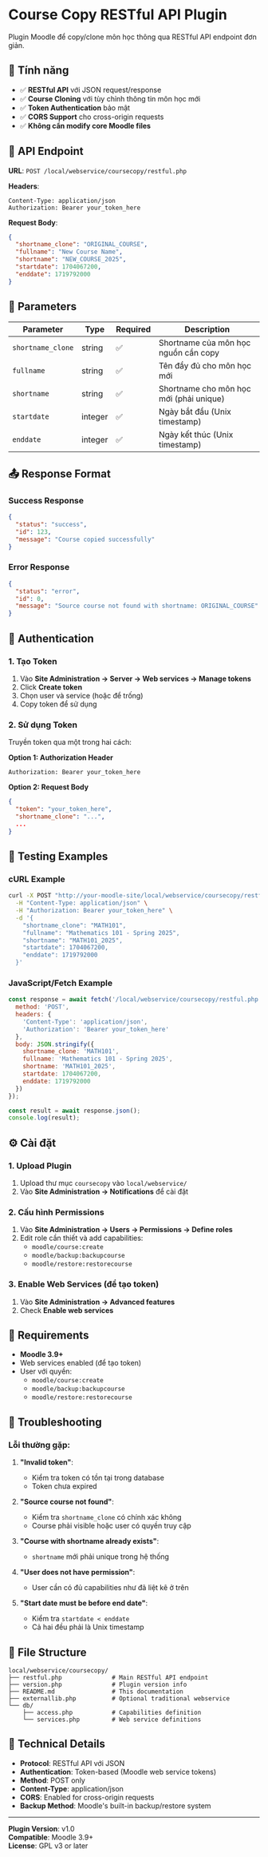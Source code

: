 # Course Copy RESTful API Plugin

Plugin Moodle để copy/clone môn học thông qua RESTful API endpoint đơn giản.

## 🎯 Tính năng

- ✅ **RESTful API** với JSON request/response
- ✅ **Course Cloning** với tùy chỉnh thông tin môn học mới
- ✅ **Token Authentication** bảo mật
- ✅ **CORS Support** cho cross-origin requests
- ✅ **Không cần modify core Moodle files**

## 📡 API Endpoint

**URL**: `POST /local/webservice/coursecopy/restful.php`

**Headers**:
```
Content-Type: application/json
Authorization: Bearer your_token_here
```

**Request Body**:
```json
{
  "shortname_clone": "ORIGINAL_COURSE",
  "fullname": "New Course Name",
  "shortname": "NEW_COURSE_2025",
  "startdate": 1704067200,
  "enddate": 1719792000
}
```

## 🔧 Parameters

| Parameter | Type | Required | Description |
|-----------|------|----------|-------------|
| `shortname_clone` | string | ✅ | Shortname của môn học nguồn cần copy |
| `fullname` | string | ✅ | Tên đầy đủ cho môn học mới |
| `shortname` | string | ✅ | Shortname cho môn học mới (phải unique) |
| `startdate` | integer | ✅ | Ngày bắt đầu (Unix timestamp) |
| `enddate` | integer | ✅ | Ngày kết thúc (Unix timestamp) |

## 📤 Response Format

### Success Response
```json
{
  "status": "success",
  "id": 123,
  "message": "Course copied successfully"
}
```

### Error Response
```json
{
  "status": "error",
  "id": 0,
  "message": "Source course not found with shortname: ORIGINAL_COURSE"
}
```

## 🔐 Authentication

### 1. Tạo Token
1. Vào **Site Administration → Server → Web services → Manage tokens**
2. Click **Create token**
3. Chọn user và service (hoặc để trống)
4. Copy token để sử dụng

### 2. Sử dụng Token
Truyền token qua một trong hai cách:

**Option 1: Authorization Header**
```
Authorization: Bearer your_token_here
```

**Option 2: Request Body**
```json
{
  "token": "your_token_here",
  "shortname_clone": "...",
  ...
}
```

## 🧪 Testing Examples

### cURL Example
```bash
curl -X POST "http://your-moodle-site/local/webservice/coursecopy/restful.php" \
  -H "Content-Type: application/json" \
  -H "Authorization: Bearer your_token_here" \
  -d '{
    "shortname_clone": "MATH101",
    "fullname": "Mathematics 101 - Spring 2025",
    "shortname": "MATH101_2025",
    "startdate": 1704067200,
    "enddate": 1719792000
  }'
```

### JavaScript/Fetch Example
```javascript
const response = await fetch('/local/webservice/coursecopy/restful.php', {
  method: 'POST',
  headers: {
    'Content-Type': 'application/json',
    'Authorization': 'Bearer your_token_here'
  },
  body: JSON.stringify({
    shortname_clone: 'MATH101',
    fullname: 'Mathematics 101 - Spring 2025',
    shortname: 'MATH101_2025',
    startdate: 1704067200,
    enddate: 1719792000
  })
});

const result = await response.json();
console.log(result);
```

## ⚙️ Cài đặt

### 1. Upload Plugin
1. Upload thư mục `coursecopy` vào `local/webservice/`
2. Vào **Site Administration → Notifications** để cài đặt

### 2. Cấu hình Permissions
1. Vào **Site Administration → Users → Permissions → Define roles**
2. Edit role cần thiết và add capabilities:
   - `moodle/course:create`
   - `moodle/backup:backupcourse`
   - `moodle/restore:restorecourse`

### 3. Enable Web Services (để tạo token)
1. Vào **Site Administration → Advanced features**
2. Check **Enable web services**

## 🔧 Requirements

- **Moodle 3.9+**
- Web services enabled (để tạo token)
- User với quyền:
  - `moodle/course:create`
  - `moodle/backup:backupcourse`
  - `moodle/restore:restorecourse`

## 🐛 Troubleshooting

### Lỗi thường gặp:

1. **"Invalid token"**:
   - Kiểm tra token có tồn tại trong database
   - Token chưa expired

2. **"Source course not found"**:
   - Kiểm tra `shortname_clone` có chính xác không
   - Course phải visible hoặc user có quyền truy cập

3. **"Course with shortname already exists"**:
   - `shortname` mới phải unique trong hệ thống

4. **"User does not have permission"**:
   - User cần có đủ capabilities như đã liệt kê ở trên

5. **"Start date must be before end date"**:
   - Kiểm tra `startdate < enddate`
   - Cả hai đều phải là Unix timestamp

## 📁 File Structure

```
local/webservice/coursecopy/
├── restful.php              # Main RESTful API endpoint
├── version.php              # Plugin version info
├── README.md                # This documentation
├── externallib.php          # Optional traditional webservice
└── db/
    ├── access.php           # Capabilities definition
    └── services.php         # Web service definitions
```

## 🎯 Technical Details

- **Protocol**: RESTful API với JSON
- **Authentication**: Token-based (Moodle web service tokens)
- **Method**: POST only
- **Content-Type**: application/json
- **CORS**: Enabled for cross-origin requests
- **Backup Method**: Moodle's built-in backup/restore system

---

**Plugin Version**: v1.0  
**Compatible**: Moodle 3.9+  
**License**: GPL v3 or later
